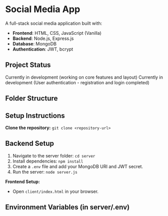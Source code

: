 # Social Media App

A full-stack social media application built with:

- **Frontend**: HTML, CSS, JavaScript (Vanilla)
- **Backend**: Node.js, Express.js
- **Database**: MongoDB
- **Authentication**: JWT, bcrypt

## Project Status

Currently in development (working on core features and layout)
Currently in development (User authentication - registration and login completed)

## Folder Structure

## Setup Instructions
**Clone the repository:** `git clone <repository-url>`

## Backend Setup
1. Navigate to the server folder: `cd server`
2. Install dependencies: `npm install`
3. Create a `.env` file and add your MongoDB URI and JWT secret. 
4. Run the server: `node server.js`

**Frontend Setup:**
- Open `client/index.html` in your browser.

## Environment Variables (in server/.env)